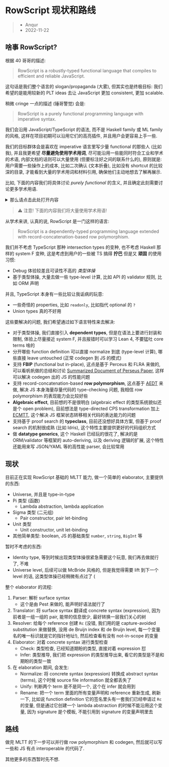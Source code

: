 # RowScript 现状和路线

> * Anqur
> * 2022-11-22

## 啥事 RowScript?

根据 40 哥哥的描述:

> RowScript is a robustly-typed functional language that compiles to efficient
> and reliable JavaScript.

这句话是我们整个语言的 slogan/propaganda (大雾), 但其实也是终极目标: 我们希望的是能用较新的
PLT ideas 去让 JavaScript 更加 consistent, 更加 scalable.

稍微 cringe 一点的描述 (锤哥警觉) 会是:

> RowScript is a purely functional programming language with imperative syntax.

我们会沿用 JavaScript/TypeScript 的语法, 而不是 Haskell family 或 ML family 的风格,
这样在项目初期可以沿用它们的高亮插件, 并且用户会更容易上手一些.

我们的目标群体会是喜欢在 imperative 语言里写少量 functional 的那些人 (比如我),
并且我更希望 **尽量避免使用学术用词**, 尽可能沿用一些能同时符合工业和学术的术语,
内部文档的话则可以大量使用 (但要标注好之间的联系什么的), 原则就是: 用户需要一些操作上的成本,
比如二次确认 (文本折叠), 比如没有 shortcut 的比较深的目录, 才能看到大量的学术用词和材料引用,
确保他们主动地想去了解再展示.

比如, 下面的内容我们将具体讨论 *purely functional* 的含义, 并且确定此刻需要讨论更多学术用语.

<details>
<summary>那么请点击此处打开内容</summary>
<p>没错, 你学会了捏.</p>
</details>

> ⚠️ 注意! 下面的内容我们将大量使用学术用语!

从学术来讲, 认真的说, RowScript 是一门这样的语言:

> RowScript is a dependently-typed programming language extended with
> record-concatenation-based row polymorphism.

我们并不考虑 TypeScript 那种 intersection types 的变种, 也不考虑 Haskell 那样的 system
F 变种, 这是考虑到用户的一些被 TS 搞得 **拧巴** 但是又 **顽固** 的使用习惯:

* Debug 体验较差且可读性不高的 *类型体操*
* 基于类型体操, 大量去做一些 type-level 计算, 比如 API 的 validator 规则, 比如 ORM 声明

并且, TypeScript 本身有一些比较让我诟病的玩意:

* 一些奇怪的 properties, 比如 `readonly`, 比如指代 optional 的 `?`
* Union types 真的不好用

这些要解决的问题, 我们希望通过如下语言特性来去解决:

* 对于类型体操, 我们直接引入 **dependent types**, 但是在语法上要进行封装和限制,
  体验上尽量接近 system F, 并且报错时可以学习 Lean 4, 不要猛吐 core terms 啥的
* 分开哪些 function definition 可以直接 normalize 到底 (type-level 计算), 哪些直接
  leave untouched (正常 codegen 到 JS 的模式)
* 支持 **FBIP** (functional but in-place), 这点是基于 Perceus 和 FLRA 来做的,
  可以看帆帆做的总结和讨论 [Summarized Document of Perseus Paper], 这样可以解决 codegen
  出的 JS 的性能问题
* 支持 record-concatenation-based **row polymorphism**, 这点基于 [AEDT] 来做, 解决
  JS 本身海量存量代码的 type-checking 问题, 我相信 row polymorphism 的表现能力会比较好些
* **Algebraic effect**, 目前想的不是很明白 (algebraic effect 的类型系统貌似还是个 open
  problem), 目前想法是 type-directed CPS transformation 加上 [ECMTT], 这个解决 JS
  框架状态转移相关代码的表达能力的问题
* 支持基于 proof search 的 **typeclass**, 目前还没想好具体方案, 但基于 proof search
  的机制很成熟 (比如 Idris), 这个特性主要提供更好的代码组织方式
* 做 **datatype generics**, 这个 Haskell 已经玩的很花了, 解决的是 ORM/validator
  等框架的 auto-deriving, 以及 deriving 逻辑的扩展, 这个特性还能用来写 JSON/YAML
  等的高性能 parser, 会比较常用

[Summarized Document of Perseus Paper]: https://discourse.rowscript-lang.org/t/summarized-document-of-perseus-paper/19
[AEDT]: https://github.com/rowscript/rowscript/issues/15
[ECMTT]: https://github.com/rowscript/rowscript/issues/15

## 现状

目前正在实现 RowScript 基础的 MLTT 能力, 做一个简单的 elaborator, 主要提供的东西:

* Universe, 并且是 type-in-type
* Pi 类型 (函数)
  * Lambda abstraction, lambda application
* Sigma 类型 (二元组)
  * Pair constructor, pair let-binding
* Unit 类型
  * Unit constructor, unit let-binding
* 其他简单类型: boolean, JS 的基础类型 `number`, `string`, `BigInt` 等

暂时不考虑的东西:

* Identity type, 等到时候出现类型体操很紧急需要这个玩意, 我们再去做就行了, 不难
* Universe level, 后续可以做 McBride 风格的, 但是我觉得需要 lift 到下一个 level 的话,
  这类型体操已经稍微有点过了 (

整个 elaborator 的流程:

1. Parser: 解析 surface syntax
   * 这个是由 Pest 来做的, 能声明好语法就行了
1. Translator: 将 surface syntax 翻译成 concrete syntax (expression),
  因为前者是一组一组的 pair, 能带的信息很少, 最好转换一层我们关心的树
1. Resolver: 给每个 reference 创建 `Rc` (没错, 我们用的是 capture-avoided
   substitution 来做替换, 没用 de Bruijn index 和 de Bruijn level,
   每一个变量名的唯一标识就是它的指针地址!), 然后检查看有没有 not-in-scope 的变量
1. Elaborator: 对着 concrete syntax 进行类型检查
   * Check: 类型检查, 已经知道期盼的类型, 直接对着 expression 怼
   * Infer: 类型推导, 我们把 expression 的类型推导出来, 看它的类型是不是和期盼的类型一致
1. 在 elaboration 期间, 会发生:
   * Normalize: 将 concrete syntax (expression) 转换成 abstract syntax (terms),
     这个时候 source file information 就全都丢失了
   * Unify: 判断两个 term 是不是同一个, 这个在 infer 就会用到
   * Rename: 把一个 term 里面的所有变量声明和 reference 重新生成, 刷新一下, 比如说
     function definition 它的签名里头有一套我们已经申请过 `Rc` 的变量, 但是通过它创建一个
     lambda abstraction 的时候不能沿用这个变量, 因为 signature 是个模板, 不能引用到
     signature 的变量声明里去

## 路线

做完 MLTT 的下一步可以并行做 row polymorphism 和 codegen, 然后就可以写一些和 JS 有点
interoperable 的代码了.

其他更多的东西暂时先不想.
